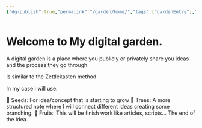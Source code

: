 ```yaml
---
{"dg-publish":true,"permalink":"/garden/home/","tags":["gardenEntry"],"created":"2025-03-12T07:24:26.000+01:00","updated":"2025-03-12T07:52:34.000+01:00"}
---
```


# Welcome to My digital garden.

A digital garden is a place where you publicly or privately share you ideas and the process they go through.

Is similar to the Zettlekasten method.

In my case i will use:

🌱 Seeds: For idea/concept that is starting to grow
🌳 Trees: A more structured note where I will connect different ideas creating some branching.
🍑 Fruits: This will be finish work like articles, scripts... The end of the idea.
